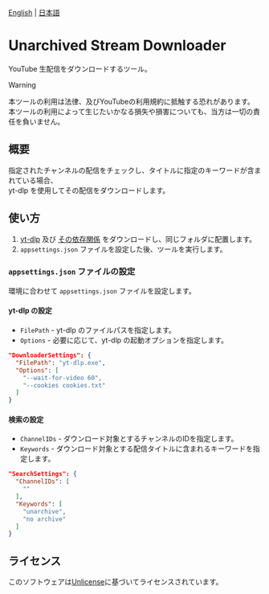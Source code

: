 [English](README.md) | [日本語](README.ja.md)

# Unarchived Stream Downloader

YouTube 生配信をダウンロードするツール。

> [!WARNING]
> 本ツールの利用は法律、及びYouTubeの利用規約に抵触する恐れがあります。  
> 本ツールの利用によって生じたいかなる損失や損害についても、当方は一切の責任を負いません。

## 概要

指定されたチャンネルの配信をチェックし、タイトルに指定のキーワードが含まれている場合、  
yt-dlp を使用してその配信をダウンロードします。

## 使い方

1. [yt-dlp](https://github.com/yt-dlp/yt-dlp) 及び [その依存関係](https://github.com/yt-dlp/FFmpeg-Builds) をダウンロードし、同じフォルダに配置します。
2. `appsettings.json` ファイルを設定した後、ツールを実行します。

### `appsettings.json` ファイルの設定

環境に合わせて `appsettings.json` ファイルを設定します。

#### yt-dlp の設定

- `FilePath` - yt-dlp のファイルパスを指定します。
- `Options` - 必要に応じて、yt-dlp の起動オプションを指定します。

```json
"DownloaderSettings": {
  "FilePath": "yt-dlp.exe",
  "Options": [
    "--wait-for-video 60",
    "--cookies cookies.txt"
  ]
}
```

#### 検索の設定

- `ChannelIDs` - ダウンロード対象とするチャンネルのIDを指定します。
- `Keywords` - ダウンロード対象とする配信タイトルに含まれるキーワードを指定します。

```json
"SearchSettings": {
  "ChannelIDs": [
    ""
  ],
  "Keywords": [
    "unarchive",
    "no archive"
  ]
}
```

## ライセンス

このソフトウェアは[Unlicense](LICENSE)に基づいてライセンスされています。
